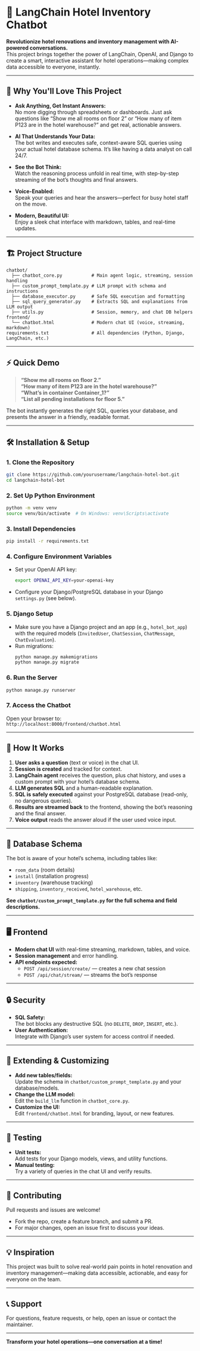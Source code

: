 # 🏨 LangChain Hotel Inventory Chatbot

**Revolutionize hotel renovations and inventory management with AI-powered conversations.**  
This project brings together the power of LangChain, OpenAI, and Django to create a smart, interactive assistant for hotel operations—making complex data accessible to everyone, instantly.

---

## 🚀 Why You'll Love This Project

- **Ask Anything, Get Instant Answers:**  
  No more digging through spreadsheets or dashboards. Just ask questions like “Show me all rooms on floor 2” or “How many of item P123 are in the hotel warehouse?” and get real, actionable answers.

- **AI That Understands Your Data:**  
  The bot writes and executes safe, context-aware SQL queries using your actual hotel database schema. It’s like having a data analyst on call 24/7.

- **See the Bot Think:**  
  Watch the reasoning process unfold in real time, with step-by-step streaming of the bot’s thoughts and final answers.

- **Voice-Enabled:**  
  Speak your queries and hear the answers—perfect for busy hotel staff on the move.

- **Modern, Beautiful UI:**  
  Enjoy a sleek chat interface with markdown, tables, and real-time updates.

---

## 🏗️ Project Structure

```
chatbot/
  ├── chatbot_core.py           # Main agent logic, streaming, session handling
  ├── custom_prompt_template.py # LLM prompt with schema and instructions
  ├── database_executor.py      # Safe SQL execution and formatting
  ├── sql_query_generator.py    # Extracts SQL and explanations from LLM output
  ├── utils.py                  # Session, memory, and chat DB helpers
frontend/
  └── chatbot.html              # Modern chat UI (voice, streaming, markdown)
requirements.txt                # All dependencies (Python, Django, LangChain, etc.)
```

---

## ⚡ Quick Demo

> **“Show me all rooms on floor 2.”**  
> **“How many of item P123 are in the hotel warehouse?”**  
> **“What’s in container Container_1?”**  
> **“List all pending installations for floor 5.”**

The bot instantly generates the right SQL, queries your database, and presents the answer in a friendly, readable format.

---

## 🛠️ Installation & Setup

### 1. **Clone the Repository**

```bash
git clone https://github.com/yourusername/langchain-hotel-bot.git
cd langchain-hotel-bot
```

### 2. **Set Up Python Environment**

```bash
python -m venv venv
source venv/bin/activate  # On Windows: venv\Scripts\activate
```

### 3. **Install Dependencies**

```bash
pip install -r requirements.txt
```

### 4. **Configure Environment Variables**

- Set your OpenAI API key:
  ```bash
  export OPENAI_API_KEY=your-openai-key
  ```
- Configure your Django/PostgreSQL database in your Django `settings.py` (see below).

### 5. **Django Setup**

- Make sure you have a Django project and an app (e.g., `hotel_bot_app`) with the required models (`InvitedUser`, `ChatSession`, `ChatMessage`, `ChatEvaluation`).
- Run migrations:
  ```bash
  python manage.py makemigrations
  python manage.py migrate
  ```

### 6. **Run the Server**

```bash
python manage.py runserver
```

### 7. **Access the Chatbot**

Open your browser to:  
`http://localhost:8000/frontend/chatbot.html`

---

## 🧠 How It Works

1. **User asks a question** (text or voice) in the chat UI.
2. **Session is created** and tracked for context.
3. **LangChain agent** receives the question, plus chat history, and uses a custom prompt with your hotel’s database schema.
4. **LLM generates SQL** and a human-readable explanation.
5. **SQL is safely executed** against your PostgreSQL database (read-only, no dangerous queries).
6. **Results are streamed back** to the frontend, showing the bot’s reasoning and the final answer.
7. **Voice output** reads the answer aloud if the user used voice input.

---

## 🏢 Database Schema

The bot is aware of your hotel’s schema, including tables like:

- `room_data` (room details)
- `install` (installation progress)
- `inventory` (warehouse tracking)
- `shipping`, `inventory_received`, `hotel_warehouse`, etc.

**See `chatbot/custom_prompt_template.py` for the full schema and field descriptions.**

---

## 🖥️ Frontend

- **Modern chat UI** with real-time streaming, markdown, tables, and voice.
- **Session management** and error handling.
- **API endpoints expected:**  
  - `POST /api/session/create/` — creates a new chat session  
  - `POST /api/chat/stream/` — streams the bot’s response

---

## 🔒 Security

- **SQL Safety:**  
  The bot blocks any destructive SQL (no `DELETE`, `DROP`, `INSERT`, etc.).
- **User Authentication:**  
  Integrate with Django’s user system for access control if needed.

---

## 🧩 Extending & Customizing

- **Add new tables/fields:**  
  Update the schema in `chatbot/custom_prompt_template.py` and your database/models.
- **Change the LLM model:**  
  Edit the `build_llm` function in `chatbot_core.py`.
- **Customize the UI:**  
  Edit `frontend/chatbot.html` for branding, layout, or new features.

---

## 🧪 Testing

- **Unit tests:**  
  Add tests for your Django models, views, and utility functions.
- **Manual testing:**  
  Try a variety of queries in the chat UI and verify results.

---

## 🤝 Contributing

Pull requests and issues are welcome!  
- Fork the repo, create a feature branch, and submit a PR.
- For major changes, open an issue first to discuss your ideas.

---

## 💡 Inspiration

This project was built to solve real-world pain points in hotel renovation and inventory management—making data accessible, actionable, and easy for everyone on the team.

---

## 📞 Support

For questions, feature requests, or help, open an issue or contact the maintainer.

---

**Transform your hotel operations—one conversation at a time!**
